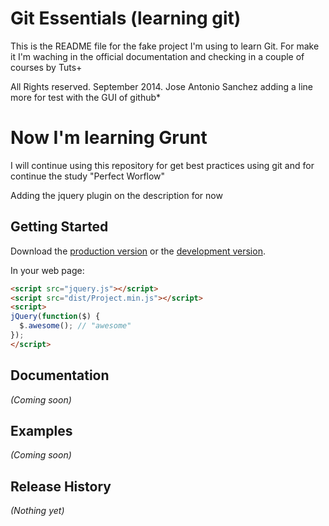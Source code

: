 # Git Essentials (learning git)

This is the README file for the fake project I'm 
using to learn Git. For make it I'm waching in the 
official documentation and checking in a couple of
courses by Tuts+

All Rights reserved. September 2014. Jose Antonio Sanchez
adding a line more for test with the GUI of github* 

# Now I'm learning Grunt 

I will continue using this repository for get best practices 
using git and for continue the study "Perfect Worflow"


Adding the jquery plugin on the description for now

## Getting Started
Download the [production version][min] or the [development version][max].

[min]: https://raw.github.com/jasancheg/project/master/dist/Project.min.js
[max]: https://raw.github.com/jasancheg/project/master/dist/Project.js

In your web page:

```html
<script src="jquery.js"></script>
<script src="dist/Project.min.js"></script>
<script>
jQuery(function($) {
  $.awesome(); // "awesome"
});
</script>
```

## Documentation
_(Coming soon)_

## Examples
_(Coming soon)_

## Release History
_(Nothing yet)_
